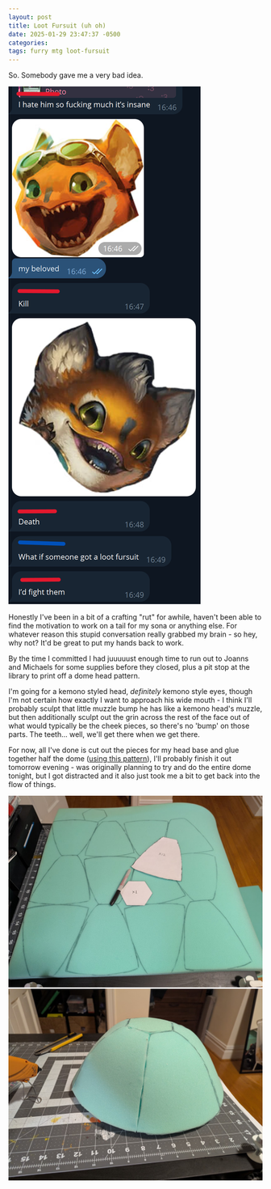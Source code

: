 ```yaml
---
layout: post
title: Loot Fursuit (uh oh)
date: 2025-01-29 23:47:37 -0500
categories: 
tags: furry mtg loot-fursuit
---
```

So. Somebody gave me a very bad idea.

![Screenshot of Telegram conversation where I am inspired to make a Loot fursuit](/assets/images/lootsuit/impetus.png)

Honestly I've been in a bit of a crafting "rut" for awhile, haven't been able to find the motivation to work on a tail for my sona or anything else. For whatever reason this stupid conversation really grabbed my brain - so hey, why not? It'd be great to put my hands back to work. 

By the time I committed I had juuuuust enough time to run out to Joanns and Michaels for some supplies before they closed, plus a pit stop at the library to print off a dome head pattern.

I'm going for a kemono styled head, *definitely* kemono style eyes, though I'm not certain how exactly I want to approach his wide mouth - I think I'll probably sculpt that little muzzle bump he has like a kemono head's muzzle, but then additionally sculpt out the grin across the rest of the face out of what would typically be the cheek pieces, so there's no 'bump' on those parts. The teeth... well, we'll get there when we get there.

For now, all I've done is cut out the pieces for my head base and glue together half the dome ([using this pattern](http://freakhoundstudios.com/sphere)), I'll probably finish it out tomorrow evening - was originally planning to try and do the entire dome tonight, but I got distracted and it also just took me a bit to get back into the flow of things.

![Dome head patterned on foam](/assets/images/lootsuit/dome-patterned.jpg)
![Dome head half complete](/assets/images/lootsuit/dome-half.jpg)
